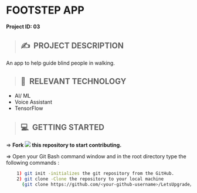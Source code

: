 # **FOOTSTEP APP**
**Project ID: 03**

>## ✍&nbsp; PROJECT DESCRIPTION

An app to help guide blind people in walking.

>## 📂&nbsp; RELEVANT TECHNOLOGY
* AI/ ML 
* Voice Assistant
* TensorFlow

>## 💻&nbsp; GETTING STARTED

=> **Fork <a href=https://github.com/LetsUpgrade/FOOTESTEP-APP><img src="https://img.icons8.com/ios/24/000000/code-fork.png"></a> this repository to start contributing.**

=> Open your Git Bash command window and in the root directory type the following commands :
```bash
    1) git init -initializes the git repository from the GitHub. 
    2) git clone -Clone the repository to your local machine
      (git clone https://github.com/<your-github-username>/LetsUpgrade/FOOTSTEP-APP.git)
```    
